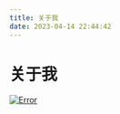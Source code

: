 ```yaml
---
title: 关于我
date: 2023-04-14 22:44:42
---
```

# 关于我
[![Error](https://github-readme-stats.vercel.app/api/top-langs/?username=hiyms)](https://github.com/hiyms/github-readme-stats)